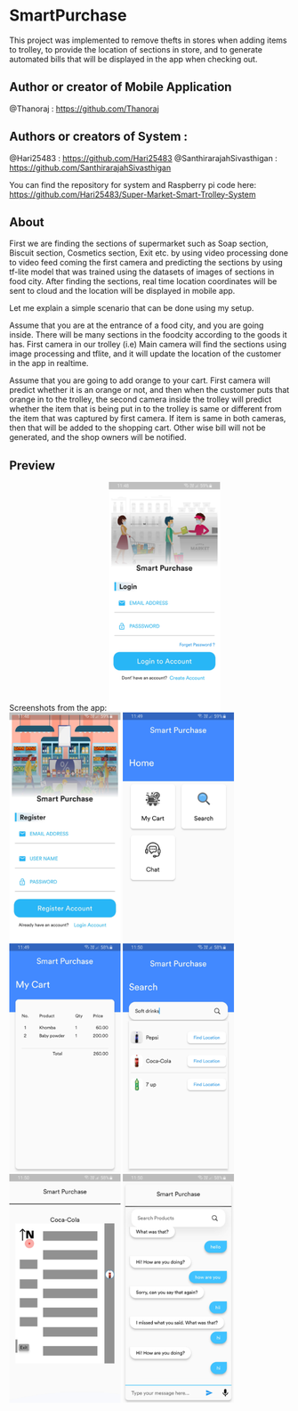 # SmartPurchase

This project was implemented to remove thefts in stores when adding items to trolley, to provide the location of sections in store, and to generate automated bills that will be displayed in the app when checking out.

## Author or creator of Mobile Application
@Thanoraj : https://github.com/Thanoraj

## Authors or creators of System : 
@Hari25483 : https://github.com/Hari25483
@SanthirarajahSivasthigan : https://github.com/SanthirarajahSivasthigan

You can find the repository for system and Raspberry pi code here: https://github.com/Hari25483/Super-Market-Smart-Trolley-System

## About

First we are finding the sections of supermarket such as Soap section, Biscuit section, Cosmetics section, Exit etc. by using video processing done to video feed coming the first camera and predicting the sections by using tf-lite model that was trained using the datasets of images of sections in food city. After finding the sections, real time location coordinates will be sent to cloud and the location will be displayed in mobile app.

Let me explain a simple scenario that can be done using my setup.

Assume that you are at the entrance of a food city, and you are going inside. There will be many sections in the foodcity according to the goods it has. First camera in our trolley (i.e) Main camera will find the sections using image processing and tflite, and it will update the location of the customer in the app in realtime.

Assume that you are going to add orange to your cart. First camera will predict whether it is an orange or not, and then when the customer puts that orange in to the trolley, the second camera inside the trolley will predict whether the item that is being put in to the trolley is same or different from the item that was captured by first camera. If item is same in both cameras, then that will be added to the shopping cart. Other wise bill will not be generated, and the shop owners will be notified.

## Preview

Screenshots from the app:
<img src="assets/images/screen_shots/img_1.jpg" width = "200"></img>
<img src="assets/images/screen_shots/img_2.jpg" width = "200"></img>
<img src="assets/images/screen_shots/img_3.jpg" width = "200"></img>
<img src="assets/images/screen_shots/img_4.jpg" width = "200"></img>
<img src="assets/images/screen_shots/img_5.jpg" width = "200"></img>
<img src="assets/images/screen_shots/img_6.jpg" width = "200"></img>
<img src="assets/images/screen_shots/img_7.jpg" width = "200"></img>

